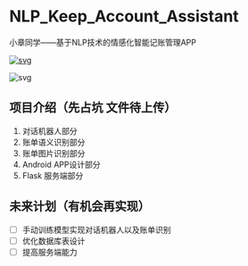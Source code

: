 # NLP_Keep_Account_Assistant
小章同学——基于NLP技术的情感化智能记账管理APP

[![svg](https://img.shields.io/badge/%E5%BC%80%E5%8F%91%E8%80%85-%E6%9D%B0%E7%91%9E%E9%9B%BE%E9%87%8C-80a7c5)](https://wangjiayi.cool)

![svg](https://forthebadge.com/images/badges/made-with-python.svg)

## 项目介绍（先占坑 文件待上传）
1. 对话机器人部分
2. 账单语义识别部分
3. 账单图片识别部分
4. Android APP设计部分
5. Flask 服务端部分

## 未来计划（有机会再实现）

- [ ] 手动训练模型实现对话机器人以及账单识别
- [ ] 优化数据库表设计
- [ ] 提高服务端能力
